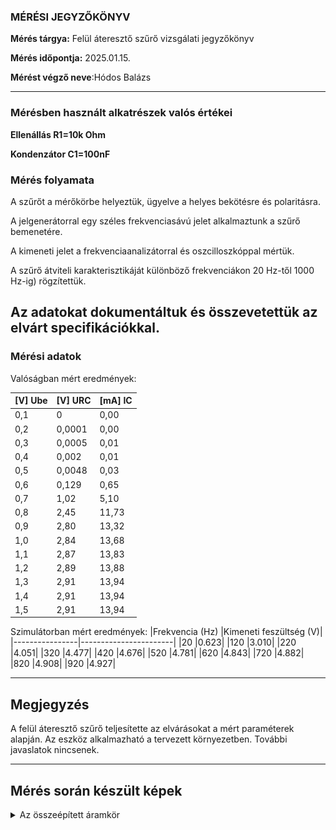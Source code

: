 ### **MÉRÉSI JEGYZŐKÖNYV**

**Mérés tárgya:**  Felül áteresztő szűrő vizsgálati jegyzőkönyv

**Mérés időpontja:** 2025.01.15.

**Mérést végző neve**:Hódos Balázs

---
### **Mérésben használt alkatrészek valós értékei**

**Ellenállás R1=10k Ohm**


**Kondenzátor C1=100nF**

### **Mérés folyamata**

A szűrőt a mérőkörbe helyeztük, ügyelve a helyes bekötésre és polaritásra.

A jelgenerátorral egy széles frekvenciasávú jelet alkalmaztunk a szűrő bemenetére.

A kimeneti jelet a frekvenciaanalizátorral és oszcilloszkóppal mértük.

A szűrő átviteli karakterisztikáját különböző frekvenciákon 20 Hz-től 1000 Hz-ig) rögzítettük.

Az adatokat dokumentáltuk és összevetettük az elvárt specifikációkkal.
---

### **Mérési adatok**

Valóságban mért eredmények:

| [V] Ube | [V] URC | [mA] IC |
|-------|----------|----------|
|0,1  |0   |  0,00|
|0,2  |0,0001| 0,00|
|0,3  |0,0005 |0,01|
|0,4  | 0,002 |  0,01|
|0,5 | 0,0048| 0,03|
|0,6  |0,129|  0,65|
|0,7  |1,02   | 5,10|
|0,8  |2,45   | 11,73|
|0,9  |2,80  |  13,32|
|1,0  |2,84  |  13,68|
|1,1  |2,87 |   13,83|
|1,2  |2,89 |   13,88|
|1,3  |2,91  |  13,94|
|1,4  |2,91  |  13,94|
|1,5 | 2,91  |  13,94|





Szimulátorban mért eredmények:
|Frekvencia (Hz)	|Kimeneti feszültség (V)|
|----------------|-----------------------|
|20	|0.623|
|120	|3.010|
|220	|4.051|
|320	|4.477|
|420	|4.676|
|520	|4.781|
|620	|4.843|
|720	|4.882|
|820	|4.908|
|920	|4.927|

---

## **Megjegyzés**
A felül áteresztő szűrő teljesítette az elvárásokat a mért paraméterek alapján. Az eszköz alkalmazható a tervezett környezetben. További javaslatok nincsenek.


---
## **Mérés során készült képek**
 <details>
            <summary>Az összeépített áramkör</summary>
             <img src="https://github.com/hodosb/osszesmeres/blob/main/tranzisztor/IMG_3688%20(1).png"
          </details>
          <details>
            <summary>Az összeépített áramkör Falstadban</summary>
             <img src="https://github.com/hodosb/osszesmeres/blob/main/tranzisztor/falstadt.PNG"
          </details>
         <details>
            <summary> Real Grafikon</summary>
            <img src="https://github.com/hodosb/osszesmeres/blob/main/tranzisztor/igazi.PNG">
          </details>
          <details>
            <summary>Szimulátor Grafikon</summary>
            <img src="https://github.com/hodosb/osszesmeres/blob/main/tranzisztor/sim.PNG">
</details>

---

**Mérőcsoport neve:** MCbukok

**Mérőcsoport tagja:**
Hódos Balázs

**Kelt 2025.01.08**
